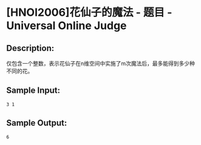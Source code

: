 # [HNOI2006]花仙子的魔法 - 题目 - Universal Online Judge

## Description: 

仅包含一个整数，表示花仙子在n维空间中实施了m次魔法后，最多能得到多少种不同的花。


## Sample Input: 
```
3 1
```

## Sample Output: 
```
6
```
